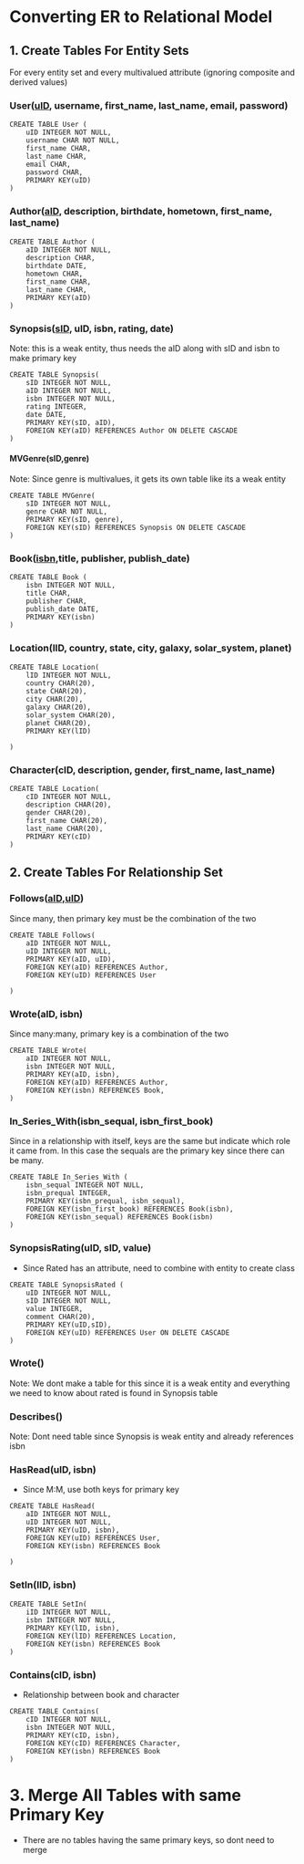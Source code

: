 # Converting ER to Relational Model

## 1. Create Tables For Entity Sets
For every entity set and every multivalued attribute (ignoring composite and derived values)

### User(<u>uID</u>, username, first_name, last_name, email, password)
```
CREATE TABLE User (
    uID INTEGER NOT NULL,
    username CHAR NOT NULL,
    first_name CHAR,
    last_name CHAR,
    email CHAR,
    password CHAR,
    PRIMARY KEY(uID)
)
```
### Author(<u>aID</u>, description, birthdate, hometown, first_name, last_name)
```
CREATE TABLE Author (
    aID INTEGER NOT NULL, 
    description CHAR, 
    birthdate DATE, 
    hometown CHAR, 
    first_name CHAR, 
    last_name CHAR, 
    PRIMARY KEY(aID)
)
```
### Synopsis(<u>sID</u>, uID, isbn, rating, date)
Note: this is a weak entity, thus needs the aID along with sID and isbn to make primary key
```
CREATE TABLE Synopsis(
    sID INTEGER NOT NULL, 
    aID INTEGER NOT NULL,
    isbn INTEGER NOT NULL, 
    rating INTEGER,
    date DATE,
    PRIMARY KEY(sID, aID),
    FOREIGN KEY(aID) REFERENCES Author ON DELETE CASCADE
)
```

#### MVGenre(sID,genre)
Note: Since genre is multivalues, it gets its own table like its a weak entity

```
CREATE TABLE MVGenre(
    sID INTEGER NOT NULL, 
    genre CHAR NOT NULL,
    PRIMARY KEY(sID, genre),
    FOREIGN KEY(sID) REFERENCES Synopsis ON DELETE CASCADE
)
```

### Book(<u>isbn</u>,title, publisher, publish_date)

```
CREATE TABLE Book (
    isbn INTEGER NOT NULL,
    title CHAR, 
    publisher CHAR, 
    publish_date DATE,
    PRIMARY KEY(isbn)
)
```

### Location(lID, country, state, city, galaxy, solar_system, planet)
```
CREATE TABLE Location(
    lID INTEGER NOT NULL,
    country CHAR(20),
    state CHAR(20),
    city CHAR(20),
    galaxy CHAR(20),
    solar_system CHAR(20),
    planet CHAR(20),
    PRIMARY KEY(lID)

)
```

### Character(cID, description, gender, first_name, last_name)
```
CREATE TABLE Location(
    cID INTEGER NOT NULL,
    description CHAR(20),
    gender CHAR(20),
    first_name CHAR(20),
    last_name CHAR(20),
    PRIMARY KEY(cID)
)
```
## 2. Create Tables For Relationship Set

### Follows(<u>aID,uID</u>)
Since many, then primary key must be the combination of the two

```
CREATE TABLE Follows(
    aID INTEGER NOT NULL,
    uID INTEGER NOT NULL,
    PRIMARY KEY(aID, uID),
    FOREIGN KEY(aID) REFERENCES Author,
    FOREIGN KEY(uID) REFERENCES User

)
```

### Wrote(aID, isbn)
Since many:many, primary key is a combination of the two

```
CREATE TABLE Wrote(
    aID INTEGER NOT NULL,
    isbn INTEGER NOT NULL,
    PRIMARY KEY(aID, isbn),
    FOREIGN KEY(aID) REFERENCES Author,
    FOREIGN KEY(isbn) REFERENCES Book,
)
```


### In_Series_With(isbn_sequal, isbn_first_book)
Since in a relationship with itself, keys are the same but indicate which role it came from. 
In this case the sequals are the primary key since there can be many.

```
CREATE TABLE In_Series_With ( 
    isbn_sequal INTEGER NOT NULL, 
    isbn_prequal INTEGER, 
    PRIMARY KEY(isbn_prequal, isbn_sequal), 
    FOREIGN KEY(isbn_first_book) REFERENCES Book(isbn), 
    FOREIGN KEY(isbn_sequal) REFERENCES Book(isbn)
) 
```

### SynopsisRating(uID, sID, value)
- Since Rated has an attribute, need to combine with entity to create class

```
CREATE TABLE SynopsisRated ( 
    uID INTEGER NOT NULL, 
    sID INTEGER NOT NULL,
    value INTEGER, 
    comment CHAR(20), 
    PRIMARY KEY(uID,sID), 
    FOREIGN KEY(uID) REFERENCES User ON DELETE CASCADE
) 
```

### Wrote()
Note: We dont make a table for this since it is a weak entity and everything we 
need to know about rated is found in Synopsis table

### Describes()
Note: Dont need table since Synopsis is weak entity and already references isbn

### HasRead(uID, isbn)
- Since M:M, use both keys for primary key

```
CREATE TABLE HasRead(
    aID INTEGER NOT NULL,
    uID INTEGER NOT NULL,
    PRIMARY KEY(uID, isbn),
    FOREIGN KEY(uID) REFERENCES User,
    FOREIGN KEY(isbn) REFERENCES Book

)
```

### SetIn(lID, isbn)
```
CREATE TABLE SetIn(
    iID INTEGER NOT NULL,
    isbn INTEGER NOT NULL, 
    PRIMARY KEY(lID, isbn),
    FOREIGN KEY(lID) REFERENCES Location,
    FOREIGN KEY(isbn) REFERENCES Book
)
```

### Contains(cID, isbn)
- Relationship between book and character

```
CREATE TABLE Contains(
    cID INTEGER NOT NULL,
    isbn INTEGER NOT NULL, 
    PRIMARY KEY(cID, isbn),
    FOREIGN KEY(cID) REFERENCES Character,
    FOREIGN KEY(isbn) REFERENCES Book
)
```

# 3. Merge All Tables with same Primary Key
- There are no tables having the same primary keys, so dont need to merge
